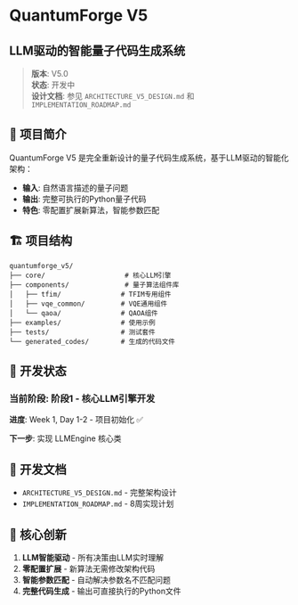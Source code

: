 # QuantumForge V5
## LLM驱动的智能量子代码生成系统

> **版本**: V5.0  
> **状态**: 开发中  
> **设计文档**: 参见 `ARCHITECTURE_V5_DESIGN.md` 和 `IMPLEMENTATION_ROADMAP.md`

## 🎯 项目简介

QuantumForge V5 是完全重新设计的量子代码生成系统，基于LLM驱动的智能化架构：

- **输入**: 自然语言描述的量子问题
- **输出**: 完整可执行的Python量子代码
- **特色**: 零配置扩展新算法，智能参数匹配

## 🏗️ 项目结构

```
quantumforge_v5/
├── core/                    # 核心LLM引擎
├── components/              # 量子算法组件库
│   ├── tfim/               # TFIM专用组件
│   ├── vqe_common/         # VQE通用组件
│   └── qaoa/               # QAOA组件
├── examples/               # 使用示例
├── tests/                  # 测试套件
└── generated_codes/        # 生成的代码文件
```

## 🚀 开发状态

### 当前阶段: 阶段1 - 核心LLM引擎开发

**进度**: Week 1, Day 1-2 - 项目初始化 ✅

**下一步**: 实现 LLMEngine 核心类

## 📖 开发文档

- `ARCHITECTURE_V5_DESIGN.md` - 完整架构设计
- `IMPLEMENTATION_ROADMAP.md` - 8周实现计划

## 🎯 核心创新

1. **LLM智能驱动** - 所有决策由LLM实时理解
2. **零配置扩展** - 新算法无需修改架构代码  
3. **智能参数匹配** - 自动解决参数名不匹配问题
4. **完整代码生成** - 输出可直接执行的Python文件